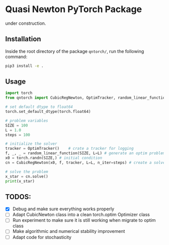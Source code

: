 # Quasi Newton PyTorch Package

under construction.

## Installation

Inside the root directory of the package `qntorch/`, run the following command:

```bash
pip3 install -e .
```

## Usage

```python
import torch
from qntorch import CubicRegNewton, OptimTracker, random_linear_function

# set default dtype to float64
torch.set_default_dtype(torch.float64)

# problem variables
SIZE = 100
L = 1.0
steps = 100

# initialize the solver
tracker = OptimTracker()    # crate a tracker for logging
f, _, _ = random_linear_function(SIZE, L=L) # generate an optim problem
x0 = torch.randn(SIZE,) # initial condition
cn = CubicRegNewton(x0, f, tracker, L=L, n_iter=steps) # create a solver

# solve the problem
x_star = cn.solve()
print(x_star)
```

## TODOS:

- [X] Debug and make sure everything works properly  
- [ ] Adapt CubicNewton class into a clean torch.optim Optimizer class
- [ ] Run experiment to make sure it is still working when migrate to optim class
- [ ] Make algorithmic and numerical stability improvement
- [ ] Adapt code for stochasticity
